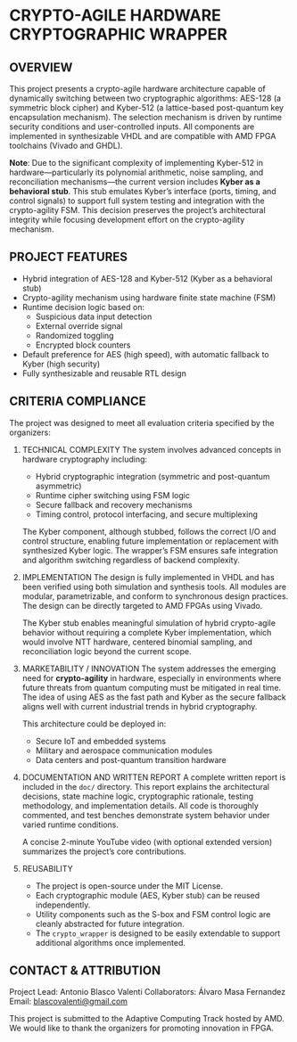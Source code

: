 
# CRYPTO-AGILE HARDWARE CRYPTOGRAPHIC WRAPPER

## OVERVIEW

This project presents a crypto-agile hardware architecture capable of dynamically switching between two cryptographic algorithms: AES-128 (a symmetric block cipher) and Kyber-512 (a lattice-based post-quantum key encapsulation mechanism). The selection mechanism is driven by runtime security conditions and user-controlled inputs. All components are implemented in synthesizable VHDL and are compatible with AMD FPGA toolchains (Vivado and GHDL).

**Note**: Due to the significant complexity of implementing Kyber-512 in hardware—particularly its polynomial arithmetic, noise sampling, and reconciliation mechanisms—the current version includes **Kyber as a behavioral stub**. This stub emulates Kyber’s interface (ports, timing, and control signals) to support full system testing and integration with the crypto-agility FSM. This decision preserves the project’s architectural integrity while focusing development effort on the crypto-agility mechanism.


## PROJECT FEATURES

- Hybrid integration of AES-128 and Kyber-512 (Kyber as a behavioral stub)
- Crypto-agility mechanism using hardware finite state machine (FSM)
- Runtime decision logic based on:
    - Suspicious data input detection
    - External override signal
    - Randomized toggling
    - Encrypted block counters
- Default preference for AES (high speed), with automatic fallback to Kyber (high security)
- Fully synthesizable and reusable RTL design


## CRITERIA COMPLIANCE

The project was designed to meet all evaluation criteria specified by the organizers:

1. TECHNICAL COMPLEXITY
   The system involves advanced concepts in hardware cryptography including:
   - Hybrid cryptographic integration (symmetric and post-quantum asymmetric)
   - Runtime cipher switching using FSM logic
   - Secure fallback and recovery mechanisms
   - Timing control, protocol interfacing, and secure multiplexing

   The Kyber component, although stubbed, follows the correct I/O and control structure, enabling future implementation or replacement with synthesized Kyber logic. The wrapper’s FSM ensures safe integration and algorithm switching regardless of backend complexity.

2. IMPLEMENTATION
   The design is fully implemented in VHDL and has been verified using both simulation and synthesis tools. All modules are modular, parametrizable, and conform to synchronous design practices. The design can be directly targeted to AMD FPGAs using Vivado.

   The Kyber stub enables meaningful simulation of hybrid crypto-agile behavior without requiring a complete Kyber implementation, which would involve NTT hardware, centered binomial sampling, and reconciliation logic beyond the current scope.

3. MARKETABILITY / INNOVATION
   The system addresses the emerging need for **crypto-agility** in hardware, especially in environments where future threats from quantum computing must be mitigated in real time. The idea of using AES as the fast path and Kyber as the secure fallback aligns well with current industrial trends in hybrid cryptography.

   This architecture could be deployed in:
   - Secure IoT and embedded systems
   - Military and aerospace communication modules
   - Data centers and post-quantum transition hardware

4. DOCUMENTATION AND WRITTEN REPORT
   A complete written report is included in the `doc/` directory. This report explains the architectural decisions, state machine logic, cryptographic rationale, testing methodology, and implementation details. All code is thoroughly commented, and test benches demonstrate system behavior under varied runtime conditions.

   A concise 2-minute YouTube video (with optional extended version) summarizes the project’s core contributions.

5. REUSABILITY
   - The project is open-source under the MIT License.
   - Each cryptographic module (AES, Kyber stub) can be reused independently.
   - Utility components such as the S-box and FSM control logic are cleanly abstracted for future integration.
   - The `crypto_wrapper` is designed to be easily extendable to support additional algorithms once implemented.


CONTACT & ATTRIBUTION
---------------------

Project Lead: Antonio Blasco Valenti
Collaborators: Álvaro Masa Fernandez
Email: blascovalenti@gmail.com

This project is submitted to the Adaptive
Computing Track hosted by AMD.
We would like to thank the organizers for promoting innovation in FPGA.
